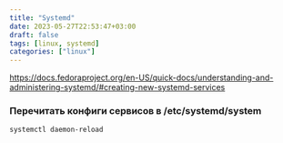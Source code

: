 ```yaml
---
title: "Systemd"
date: 2023-05-27T22:53:47+03:00
draft: false
tags: [linux, systemd]
categories: ["linux"]
---
```

https://docs.fedoraproject.org/en-US/quick-docs/understanding-and-administering-systemd/#creating-new-systemd-services

### Перечитать конфиги сервисов в /etc/systemd/system
`systemctl daemon-reload`